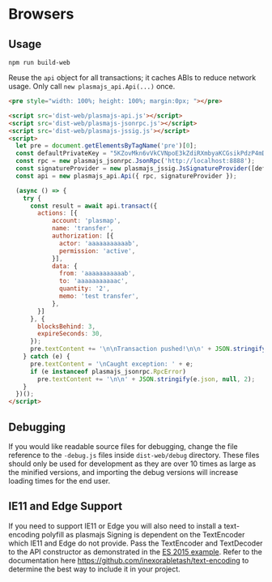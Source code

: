# Browsers

## Usage
`npm run build-web`

Reuse the `api` object for all transactions; it caches ABIs to reduce network usage. Only call `new plasmajs_api.Api(...)` once.

```html
<pre style="width: 100%; height: 100%; margin:0px; "></pre>

<script src='dist-web/plasmajs-api.js'></script>
<script src='dist-web/plasmajs-jsonrpc.js'></script>
<script src='dist-web/plasmajs-jssig.js'></script>
<script>
  let pre = document.getElementsByTagName('pre')[0];
  const defaultPrivateKey = "5KZovMkn6vVkCVNpoE3kZdiRXmbyaKCGsikPdzP4mDXzQqdUCVd"; // aaaaaaaaaaab
  const rpc = new plasmajs_jsonrpc.JsonRpc('http://localhost:8888');
  const signatureProvider = new plasmajs_jssig.JsSignatureProvider([defaultPrivateKey]);
  const api = new plasmajs_api.Api({ rpc, signatureProvider });

  (async () => {
    try {
      const result = await api.transact({
        actions: [{
            account: 'plasmap',
            name: 'transfer',
            authorization: [{
              actor: 'aaaaaaaaaaab',
              permission: 'active',
            }],
            data: {
              from: 'aaaaaaaaaaab',
              to: 'aaaaaaaaaaac',
              quantity: '2',
              memo: 'test transfer',
            },
        }]
      }, {
        blocksBehind: 3,
        expireSeconds: 30,
      });
      pre.textContent += '\n\nTransaction pushed!\n\n' + JSON.stringify(result, null, 2);
    } catch (e) {
      pre.textContent = '\nCaught exception: ' + e;
      if (e instanceof plasmajs_jsonrpc.RpcError)
        pre.textContent += '\n\n' + JSON.stringify(e.json, null, 2);
    }
  })();
</script>
```

## Debugging

If you would like readable source files for debugging, change the file reference to the `-debug.js` files inside `dist-web/debug` directory.  These files should only be used for development as they are over 10 times as large as the minified versions, and importing the debug versions will increase loading times for the end user.

## IE11 and Edge Support
If you need to support IE11 or Edge you will also need to install a text-encoding polyfill as plasmajs Signing is dependent on the TextEncoder which IE11 and Edge do not provide.  Pass the TextEncoder and TextDecoder to the API constructor as demonstrated in the [ES 2015 example](#node-es-2015).  Refer to the documentation here https://github.com/inexorabletash/text-encoding to determine the best way to include it in your project.
